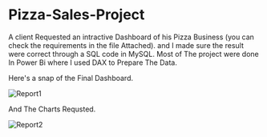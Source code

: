 # Pizza-Sales-Project

A client Requested an intractive Dashboard of his Pizza Business (you can check the requirements in the file Attached).
and I made sure the result were correct through a SQL code in MySQL.
Most of The project were done In Power Bi where I used DAX to Prepare The Data.


Here's a snap of the Final Dashboard.

![Report1](https://github.com/Moh4mmedSuf/Pizza-Sales-Project/assets/133021629/dc6d39f3-3b5c-4f00-9dee-6c9abae8f5bf)

And The Charts Requsted.

![Report2](https://github.com/Moh4mmedSuf/Pizza-Sales-Project/assets/133021629/2e8a0c73-7c4c-4265-81c3-f5b823526194)
